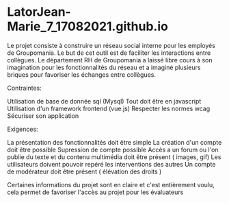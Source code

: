 # LatorJean-Marie_7_17082021.github.io


Le projet consiste à construire un réseau social interne pour les employés de Groupomania. Le but de cet outil est de faciliter les interactions entre collègues. Le département RH de Groupomania a laissé libre cours à son imagination pour les fonctionnalités du réseau et a imaginé plusieurs briques pour favoriser les échanges entre collègues.

Contraintes:

Utilisation de base de donnée sql (Mysql)
Tout doit être en javascript
Utilisation d'un framework frontend (vue.js)
Respecter les normes wcag
Sécuriser son application

Exigences:

La présentation des fonctionnalités doit être simple
La création d'un compte doit être possible
Supression de compte possible
Accès a un forum ou l'on publie du texte et du contenu multimédia doit être présent ( images, gif)
Les utilisateurs doivent pouvoir repéré les interventions des autres
Un compte de modérateur doit être présent ( élévation des droits )

Certaines informations du projet sont en claire et c'est entièrement  voulu, cela permet de favoriser l'accès au projet pour les évaluateurs

